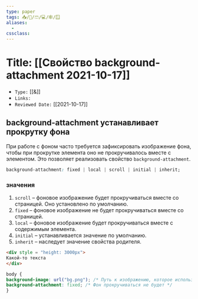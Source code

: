 ```yaml
---
type: paper
tags: 📥️/📜️/🩳/💻/🕸/🪟
aliases:
  - 
cssclass: 
---
```




# Title: **[[Свойство background-attachment 2021-10-17]]**
- `Type:` [[&]]
- `Links:`
- `Reviewed Date:` [[2021-10-17]]


## background-attachment устанавливает прокрутку фона

При работе с фоном часто требуется зафиксировать изображение фона, чтобы при прокрутке элемента оно не прокручивалось вместе с элементом. Это позволяет реализовать свойство `background-attachment`.

```css
background-attachment: fixed | local | scroll | initial | inherit;    
```

### значения

1.  `scroll` – фоновое изображение будет прокручиваться вместе со страницей. Оно установлено по умолчанию.
2.  `fixed` – фоновое изображение не будет прокручиваться вместе со страницей.
3.  `local` – фоновое изображение будет прокручиваться вместе с содержимым элемента.
4.  `initial` – устанавливается значение по умолчанию.
5.  `inherit` – наследует значение свойства родителя.

```html
<div style = "height: 3000px">  
Какой-то текста  
</div>
```

```css
body {  
background-image: url("bg.png"); /* Путь к изображению, которое используется для фона*/  
background-attachment: fixed; /* Фон прокручиваться не будет */  
}
```
